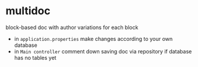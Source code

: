 # multidoc
block-based doc with author variations for each block

- in ` application.properties ` make changes according to your own database
- in ` Main controller ` comment down saving doc via repository if database has no tables yet




